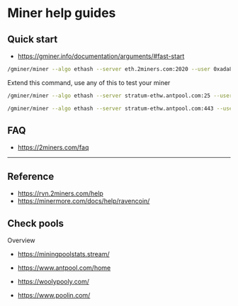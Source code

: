 # Miner help guides

## Quick start
- https://gminer.info/documentation/arguments/#fast-start

```bash
/gminer/miner --algo ethash --server eth.2miners.com:2020 --user 0xada842613541e55e2500478892a334cde74ff653.worker1
```

Extend this command, use any of this to test your miner

```bash
/gminer/miner --algo ethash --server stratum-ethw.antpool.com:25 --user 0xada842613541e55e2500478892a334cde74ff653.worker1
```

```bash
/gminer/miner --algo ethash --server stratum-ethw.antpool.com:443 --user 0xada842613541e55e2500478892a334cde74ff653.worker1
```

## FAQ
- https://2miners.com/faq

---
## Reference
- https://rvn.2miners.com/help
- https://minermore.com/docs/help/ravencoin/

## Check pools
Overview
- https://miningpoolstats.stream/


- https://www.antpool.com/home
- https://woolypooly.com/
- https://www.poolin.com/